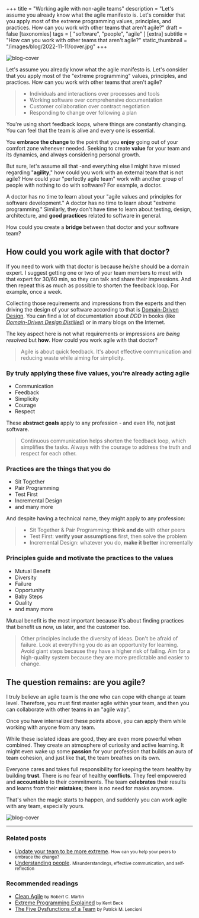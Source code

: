 +++
title = "Working agile with non-agile teams"
description = "Let's assume you already know what the agile manifesto is. Let's consider that you apply most of the extreme programming values, principles, and practices. How can you work with other teams that aren't agile?"
draft = false
[taxonomies]
tags = [ "software", "people", "agile" ]
[extra]
subtitle = "How can you work with other teams that aren't agile?"
static_thumbnail = "/images/blog/2022-11-11/cover.jpg"
+++

![blog-cover](/images/blog/2022-11-11/cover.jpg)

Let's assume you already know what the agile manifesto is. Let's consider that you apply most of the "extreme
programming" values, principles, and practices. How can you work with other teams that aren't agile?

<!-- more -->

> - Individuals and interactions over processes and tools
> - Working software over comprehensive documentation
> - Customer collaboration over contract negotiation
> - Responding to change over following a plan

You're using short feedback loops, where things are constantly changing. You can feel that the team is alive and
every one is essential.

You **embrace the change** to the point that you **enjoy** going out of your comfort zone whenever needed. Seeking to
create **value** for your team and its dynamics, and always considering personal growth.

But sure, let's assume all that -and everything else I might have missed regarding "**agility**," how could you work
with an external team that is not agile? How could your "perfectly agile team" work with another group of people with
nothing to do with software? For example, a doctor.

A doctor has no time to learn about your "agile values and principles for software development." A doctor has no time to
learn about "extreme programming." Similarly, they don't have time to learn about testing, design, architecture, and
**good practices** related to software in general.

How could you create a **bridge** between that doctor and your software team?

## How could you work agile with that doctor?

If you need to work with that doctor is because he/she should be a domain expert. I suggest getting one or two of your
team members to meet with that expert for 30/60 min, so they can talk and share their impressions. And then repeat this
as much as possible to shorten the feedback loop. For example, once a week.

Collecting those requirements and impressions from the experts and then driving the design of your software according to
that is [Domain-Driven Design](https://en.wikipedia.org//wiki/Domain-driven_design). You can find a lot of documentation
about *DDD* in books (like *[Domain-Driven Design Distilled](/readings/domain-driven-design-distilled)*) or in many
blogs on the Internet.

The key aspect here is not what requirements or impressions are *being resolved* but **how**. How could you work agile with 
that doctor?

> Agile is about quick feedback. It's about effective communication and reducing waste while aiming for simplicity.

### By truly applying these five values, you're already acting agile

- Communication
- Feedback
- Simplicity
- Courage
- Respect

These **abstract goals** apply to any profession - and even life, not just software. 

> Continuous communication helps shorten the feedback loop, which simplifies the tasks. Always with the courage to
> address the truth and respect for each other.

### Practices are the things that you do

- Sit Together
- Pair Programming
- Test First
- Incremental Design
- and many more

And despite having a technical name, they might apply to any profession:

> - Sit Together & Pair Programming: **think and do** with other peers
> - Test First: **verify your assumptions** first, then solve the problem
> - Incremental Design: whatever you do, **make it better** incrementally

### Principles guide and motivate the practices to the values

- Mutual Benefit
- Diversity
- Failure
- Opportunity
- Baby Steps
- Quality
- and many more

Mutual benefit is the most important because it's about finding practices that benefit us now, us later, and the
customer too. 

> Other principles include the diversity of ideas. Don't be afraid of failure. Look at everything you do as
> an opportunity for learning. Avoid giant steps because they have a higher risk of failing. Aim for a high-quality system
> because they are more predictable and easier to change.

## The question remains: are you agile?

I truly believe an agile team is the one who can cope with change at team level. Therefore, you must first master 
agile within your team, and then you can collaborate with other teams in an "agile way". 

Once you have internalized these points above, you can apply them while working with anyone from any team.

While these isolated ideas are good, they are even more powerful when combined. They create an atmosphere of curiosity
and active learning. It might even wake up some **passion** for your profession that builds an aura of team cohesion, and
just like that, the team breathes on its own.

Everyone cares and takes full responsibility for keeping the team healthy by building **trust**. There is no fear of healthy
**conflicts**. They feel empowered and **accountable** to their commitments. The team **celebrates** their results and 
learns from their **mistakes**; there is no need for masks anymore.

That's when the magic starts to happen, and suddenly you can work agile with any team, especially yours.

![blog-cover](/images/blog/2022-11-11/footer.jpg)

---

### Related posts

- [Update your team to be more extreme](/blog/update-your-team-to-be-more-extreme/). <small>How can you help your peers to embrace the change?</small>
- [Understanding people](/blog/understanding-people/). <small>Misunderstandings, effective communication, and self-reflection</small>

### Recommended readings

- [Clean Agile](/readings/clean-agile/) <small>by Robert C. Martin</small>
- [Extreme Programming Explained](/readings/xp-embrace-change/) <small>by Kent Beck</small>
- [The Five Dysfunctions of a Team](/readings/the-five-dysfunctions-of-a-team/) <small>by Patrick M. Lencioni</small>
